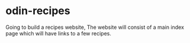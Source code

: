 # odin-recipes
Going to build a recipes website, The website will consist of a main index page which will have links to a few recipes. 